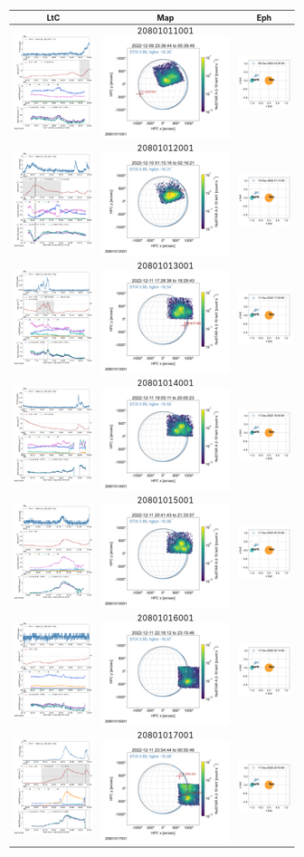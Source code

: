 |  LtC |  Map | Eph |
|:---:|:---:|:---:|
|![](ltc_20221209_2330_20801011001_ngs.png)|20801011001<br/>![](map_20221209_2330_20801011001_ngs.png)|![](eph_20221209_2330_20801011001_ngs.png)|
|![](ltc_20221210_0110_20801012001_ngs.png)|20801012001<br/>![](map_20221210_0110_20801012001_ngs.png)|![](eph_20221210_0110_20801012001_ngs.png)|
|![](ltc_20221211_1720_20801013001_ngs.png)|20801013001<br/>![](map_20221211_1720_20801013001_ngs.png)|![](eph_20221211_1720_20801013001_ngs.png)|
|![](ltc_20221211_1900_20801014001_ngs.png)|20801014001<br/>![](map_20221211_1900_20801014001_ngs.png)|![](eph_20221211_1900_20801014001_ngs.png)|
|![](ltc_20221211_2035_20801015001_ngs.png)|20801015001<br/>![](map_20221211_2035_20801015001_ngs.png)|![](eph_20221211_2035_20801015001_ngs.png)|
|![](ltc_20221211_2210_20801016001_ngs.png)|20801016001<br/>![](map_20221211_2210_20801016001_ngs.png)|![](eph_20221211_2210_20801016001_ngs.png)|
|![](ltc_20221211_2345_20801017001_ngs.png)|20801017001<br/>![](map_20221211_2345_20801017001_ngs.png)|![](eph_20221211_2345_20801017001_ngs.png)|
